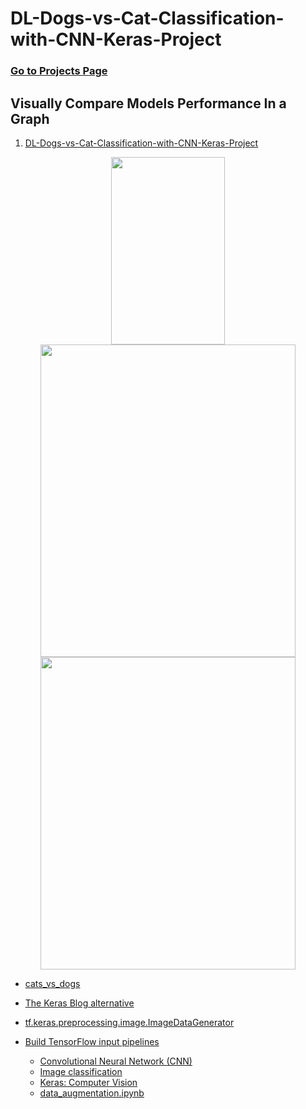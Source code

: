 # DL-Dogs-vs-Cat-Classification-with-CNN-Keras-Project

### [Go to Projects Page](https://github.com/celik-muhammed/15P-Deep-Learning-Projects-with-Python/blob/master/README.md)

## Visually Compare Models Performance In a Graph

01. [DL-Dogs-vs-Cat-Classification-with-CNN-Keras-Project](./CNN_Project_Image_Classification_with_CNN_(catdogclassifier)_Student.ipynb)

<div align='center'>

<img src='https://i.ibb.co/SVSZ1kL/download.png' alt='' width=60%, height=300>
<img src='https://i.ibb.co/wWzry3m/download.png' alt='' width=90%, height=500>
<img src='https://i.ibb.co/ZM85xmG/download.png' alt='' width=90%, height=500>
</div>

- [cats_vs_dogs](https://www.tensorflow.org/datasets/catalog/cats_vs_dogs)
- [The Keras Blog alternative](https://blog.keras.io/building-powerful-image-classification-models-using-very-little-data.html)
- [tf.keras.preprocessing.image.ImageDataGenerator](https://www.tensorflow.org/api_docs/python/tf/keras/preprocessing/image/ImageDataGenerator)
- [Build TensorFlow input pipelines](https://www.tensorflow.org/guide/data)

    - [Convolutional Neural Network (CNN)](https://www.tensorflow.org/tutorials/images/cnn)
    - [Image classification](https://www.tensorflow.org/tutorials/images/classification)
    - [Keras: Computer Vision](https://keras.io/examples/vision/)
    - [data_augmentation.ipynb](https://colab.research.google.com/github/tensorflow/docs/blob/master/site/en/tutorials/images/data_augmentation.ipynb#scrollTo=pkTRazeVRwDe)
